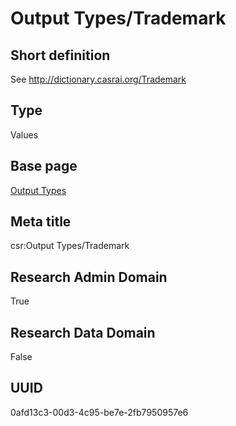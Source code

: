# Output Types/Trademark
## Short definition
See http://dictionary.casrai.org/Trademark
## Type
Values
## Base page
[Output Types](../../Objects/Output%20Types.md)
## Meta title
csr:Output Types/Trademark
## Research Admin Domain
True
## Research Data Domain
False
## UUID
0afd13c3-00d3-4c95-be7e-2fb7950957e6

